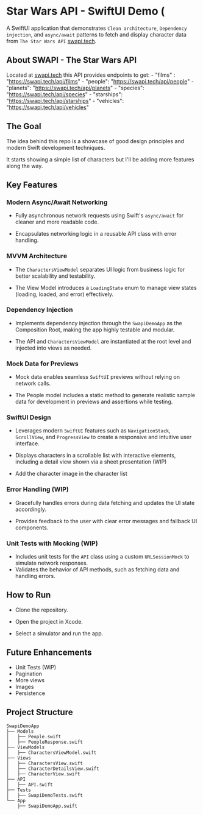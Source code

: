# Star Wars API - SwiftUI Demo (
A SwiftUI application that demonstrates `Clean architecture`, `Dependency injection`, and `async/await` patterns to fetch and display character data from `The Star Wars API` [swapi.tech](swapi.tech). 

## About SWAPI - The Star Wars API

Located at [swapi.tech](swapi.tech) this API provides endpoints to get:
    - "films" : "https://swapi.tech/api/films"
    - "people": "https://swapi.tech/api/people"
    - "planets": "https://swapi.tech/api/planets"
    - "species": "https://swapi.tech/api/species"
    - "starships": "https://swapi.tech/api/starships"
    - "vehicles": "https://swapi.tech/api/vehicles"

## The Goal

The idea behind this repo is a showcase of good design principles and modern Swift development techniques.

It starts showing a simple list of characters but I'll be adding more features along the way.


## Key Features

### **Modern Async/Await Networking**
- Fully asynchronous network requests using Swift's `async/await` for cleaner and more readable code.

- Encapsulates networking logic in a reusable API class with error handling.

### **MVVM Architecture**
- The `CharactersViewModel` separates UI logic from business logic for better scalability and testability.

- The View Model introduces a `LoadingState` enum to manage view states (loading, loaded, and error) effectively.

### **Dependency Injection**
- Implements dependency injection through the `SwapiDemoApp` as the Composition Root, making the app highly testable and modular.

- The API and `CharactersViewModel` are instantiated at the root level and injected into views as needed.

### **Mock Data for Previews**
- Mock data enables seamless `SwiftUI` previews without relying on network calls.

- The People model includes a static method to generate realistic sample data for development in previews and assertions while testing.

### **SwiftUI Design**
- Leverages modern `SwiftUI` features such as `NavigationStack`, `ScrollView`, and `ProgressView` to create a responsive and intuitive user interface.

- Displays characters in a scrollable list with interactive elements, including a detail view shown via a sheet presentation (WIP)

- Add the character image in the character list

### **Error Handling** (WIP)
- Gracefully handles errors during data fetching and updates the UI state accordingly.

- Provides feedback to the user with clear error messages and fallback UI components.

### **Unit Tests with Mocking** (WIP)
- Includes unit tests for the `API` class using a custom `URLSessionMock` to simulate network responses.
- Validates the behavior of API methods, such as fetching data and handling errors.

## How to Run

- Clone the repository.

- Open the project in Xcode.

- Select a simulator and run the app.

## Future Enhancements

- Unit Tests (WIP)
- Pagination
- More views
- Images
- Persistence


## Project Structure

```
SwapiDemoApp
├── Models
│   ├── People.swift
│   ├── PeopleResponse.swift
├── ViewModels
│   ├── CharactersViewModel.swift
├── Views
│   ├── CharactersView.swift
│   ├── CharacterDetailsView.swift
│   ├── CharacterView.swift
├── API
│   ├── API.swift
├── Tests
│   ├── SwapiDemoTests.swift
└── App
    ├── SwapiDemoApp.swift
```
